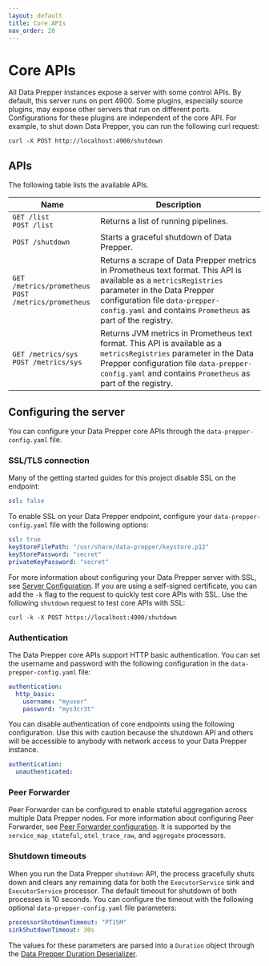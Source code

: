 ```yaml
---
layout: default
title: Core APIs
nav_order: 20
---
```


# Core APIs

All Data Prepper instances expose a server with some control APIs. By default, this server runs on port 4900. Some plugins, especially source plugins, may expose other servers that run on different ports. Configurations for these plugins are independent of the core API. For example, to shut down Data Prepper, you can run the following curl request:

```
curl -X POST http://localhost:4900/shutdown
```

## APIs

The following table lists the available APIs.

| Name | Description |
| --- | --- | 
| ```GET /list```<br>```POST /list``` | Returns a list of running pipelines. |
| ```POST /shutdown``` | Starts a graceful shutdown of Data Prepper. |
| ```GET /metrics/prometheus```<br>```POST /metrics/prometheus``` | Returns a scrape of Data Prepper metrics in Prometheus text format. This API is available as a `metricsRegistries` parameter in the Data Prepper configuration file `data-prepper-config.yaml` and contains `Prometheus` as part of the registry.
| ```GET /metrics/sys```<br>```POST /metrics/sys``` | Returns JVM metrics in Prometheus text format. This API is available as a `metricsRegistries` parameter in the Data Prepper configuration file `data-prepper-config.yaml` and contains `Prometheus` as part of the registry.

## Configuring the server

You can configure your Data Prepper core APIs through the `data-prepper-config.yaml` file. 

### SSL/TLS connection

Many of the getting started guides for this project disable SSL on the endpoint:

```yaml
ssl: false
```

To enable SSL on your Data Prepper endpoint, configure your `data-prepper-config.yaml` file with the following options:

```yaml
ssl: true
keyStoreFilePath: "/usr/share/data-prepper/keystore.p12"
keyStorePassword: "secret"
privateKeyPassword: "secret"
```

For more information about configuring your Data Prepper server with SSL, see [Server Configuration](https://github.com/opensearch-project/data-prepper/blob/main/docs/configuration.md#server-configuration). If you are using a self-signed certificate, you can add the `-k` flag to the request to quickly test core APIs with SSL. Use the following `shutdown` request to test core APIs with SSL:


```
curl -k -X POST https://localhost:4900/shutdown 
```

### Authentication

The Data Prepper core APIs support HTTP basic authentication. You can set the username and password with the following configuration in the `data-prepper-config.yaml` file:

```yaml
authentication:
  http_basic:
    username: "myuser"
    password: "mys3cr3t"
```

You can disable authentication of core endpoints using the following configuration. Use this with caution because the shutdown API and others will be accessible to anybody with network access to your Data Prepper instance.

```yaml
authentication:
  unauthenticated:
```

### Peer Forwarder

Peer Forwarder can be configured to enable stateful aggregation across multiple Data Prepper nodes. For more information about configuring Peer Forwarder, see [Peer Forwarder configuration](https://github.com/opensearch-project/data-prepper/blob/main/docs/peer_forwarder.md). It is supported by the `service_map_stateful`, `otel_trace_raw`, and `aggregate` processors.

### Shutdown timeouts

When you run the Data Prepper `shutdown` API, the process gracefully shuts down and clears any remaining data for both the `ExecutorService` sink and `ExecutorService` processor. The default timeout for shutdown of both processes is 10 seconds. You can configure the timeout with the following optional `data-prepper-config.yaml` file parameters:

```yaml
processorShutdownTimeout: "PT15M"
sinkShutdownTimeout: 30s
```

The values for these parameters are parsed into a `Duration` object through the [Data Prepper Duration Deserializer](https://github.com/opensearch-project/data-prepper/tree/main/data-prepper-core/src/main/java/org/opensearch/dataprepper/parser/DataPrepperDurationDeserializer.java). 